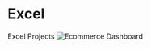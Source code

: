 # Excel
Excel Projects
![Ecommerce Dashboard](https://github.com/user-attachments/assets/eb6bbd17-db4c-490a-8f04-490403a637a1)
